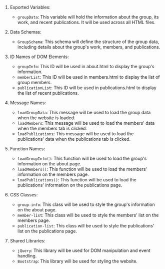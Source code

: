 1. Exported Variables: 
   - `groupData`: This variable will hold the information about the group, its work, and recent publications. It will be used across all HTML files.

2. Data Schemas: 
   - `GroupSchema`: This schema will define the structure of the group data, including details about the group's work, members, and publications.

3. ID Names of DOM Elements: 
   - `groupInfo`: This ID will be used in about.html to display the group's information.
   - `memberList`: This ID will be used in members.html to display the list of group members.
   - `publicationList`: This ID will be used in publications.html to display the list of recent publications.

4. Message Names: 
   - `loadGroupData`: This message will be used to load the group data when the website is loaded.
   - `loadMembers`: This message will be used to load the members' data when the members tab is clicked.
   - `loadPublications`: This message will be used to load the publications' data when the publications tab is clicked.

5. Function Names: 
   - `loadGroupInfo()`: This function will be used to load the group's information on the about page.
   - `loadMembers()`: This function will be used to load the members' information on the members page.
   - `loadPublications()`: This function will be used to load the publications' information on the publications page.

6. CSS Classes: 
   - `group-info`: This class will be used to style the group's information on the about page.
   - `member-list`: This class will be used to style the members' list on the members page.
   - `publication-list`: This class will be used to style the publications' list on the publications page.

7. Shared Libraries: 
   - `jQuery`: This library will be used for DOM manipulation and event handling.
   - `Bootstrap`: This library will be used for styling the website.